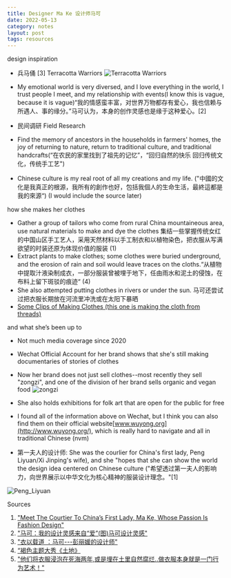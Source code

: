 ```yaml
---
title: Designer Ma Ke 设计师马可
date: 2022-05-13
category: notes
layout: post
tags: resources
---
```


design inspiration
- 兵马俑 [3]
Terracotta Warriors ![Terracotta Warriors](https://upload.wikimedia.org/wikipedia/commons/d/d0/%E7%A7%A6%E5%A7%8B%E7%9A%87%E5%B8%9D%E9%99%B5%E9%99%AA%E8%91%AC%E5%85%B5%E9%A6%AC%E4%BF%91%E4%B8%80%E8%99%9F%E5%9D%91%C2%B7%E5%85%B5%E9%A6%AC%E4%BF%91%E4%B8%80%E8%99%9F%E5%9D%91%C2%B7%E8%A5%BF%E5%AE%89%E8%87%A8%E6%BD%BC%C2%B7%EF%BC%88%E6%AD%A3%E9%9D%A2%EF%BC%89.jpg)

- My emotional world is very diversed, and I love everything in the world, I trust people I meet, and my relationship with events(I know this is vague, because it is vague)“我的情感蛮丰富，对世界万物都存有爱心，我也信赖与所遇人、事的缘分。”马可认为，本身的创作灵感也是缘于这种爱心。[2]
- 民间调研 Field Research
- Find the memory of ancestors in the households in farmers' homes, the joy of returning to nature, return to traditional culture, and traditional handcrafts(“在农民的家里找到了祖先的记忆”，“回归自然的快乐 回归传统文化，传统手工艺")
- Chinese culture is my real root of all my creations and my life. ("中國的文化是我真正的根源，我所有的創作也好，包括我個人的生命生活，最終這都是我的來源“) (I would include the source later)

how she makes her clothes

- Gather a group of tailors who come from rural China mountaineous area, use natural materials to make and dye the clothes 集结一些掌握传统女红的中国山区手工艺人，采用天然材料以手工制衣和以植物染色，把衣服从写满欲望的时装还原为体现价值的服装 (1)
- Extract plants to make clothes; some clothes were buried underground, and the erosion of rain and soil would leave traces on the cloths.“从植物中提取汁液染制成衣，一部分服装曾被埋于地下，任由雨水和泥土的侵蚀，在布料上留下斑驳的痕迹“ (4)
- She also attempted putting clothes in rivers or under the sun. 马可还尝试过把衣服长期放在河流里冲洗或在太阳下暴晒
- [Some Clips of Making Clothes (this one is making the cloth from threads)](https://youtu.be/QiUksdPiXcQ?t=1501)

and what she’s been up to
- Not much media coverage since 2020
- Wechat Official Account for her brand shows that she's still making documentaries of stories of clothes 
- Now her brand does not just sell clothes--most recently they sell "zongzi", and one of the division of her brand sells organic and vegan food 
![zongzi](https://upload.wikimedia.org/wikipedia/commons/4/42/Zongzi.jpg)
- She also holds exhibitions for folk art that are open for the public for free
- I found all of the information above on Wechat, but I think you can also find them on their official website[www.wuyong.org](http://www.wuyong.org/), which is really hard to navigate and all in traditional Chinese (nvm)


- 第一夫人的设计师: She was the courlier for China's first lady, Peng Liyuan/Xi Jinping's wife), and she "hopes that she can show the world the design idea centered on Chinese culture ("希望透过第一夫人的影响力，向世界展示以中华文化为核心精神的服装设计理念。"[1]

![Peng_Liyuan](https://icon-media.iconsingapore.com/source/2018/03/Make-4-750x930.jpg)


Sources
1. ["Meet The Courtier To China’s First Lady, Ma Ke, Whose Passion Is Fashion Design"](https://www.iconsingapore.com/people/meet-courtier-chinas-first-lady-make-whose-passion-fashion-design/)
2. ["马可：我的设计灵感来自“爱”(图)马可设计灵感"](http://www.jiaduobao.ru/nvshizixun/2013-12-10/107202.html)
3.  ["衣以载道 ：马可---彭丽媛的设计师"](https://www.ida-a.org/sjl_sj.php?id=922&b=3)
4.  [“褐色主题大秀《土地》](https://v.qq.com/x/cover/mzc002002zolqhn/l0032e2zqdg.html)
5.  ["他们将衣服浸泡在死海两年,或是埋在土里自然腐烂..做衣服本身就是一门行为艺术！"](https://m.sohu.com/n/490624000/)